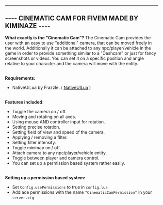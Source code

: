--------------------------------------------------
---- CINEMATIC CAM FOR FIVEM MADE BY KIMINAZE ----
--------------------------------------------------

**What exactly is the "Cinematic Cam"?**
The Cinematic Cam provides the user with an easy to use "additional" camera, that can be moved freely in the world. 
Additionally it can be attached to any npc/player/vehicle in the game in order to provide something similar to a "Dashcam" or just for fancy screenshots or videos.
You can set it on a specific position and angle relative to your character and the camera will move with the entity.
<br/><br/>

**Requirements:**
- NativeUILua by Frazzle. ( [NativeUILua](https://github.com/FrazzIe/NativeUILua/archive/refs/heads/master.zip) )
<br/><br/>

**Features included:**
- Toggle the camera on / off.
- Moving and rotating on all axes.
- Using mouse AND controller input for rotation.
- Setting precise rotation.
- Setting field of view and speed of the camera.
- Applying / removing a filter.
- Setting filter intensity.
- Toggle minimap on / off.
- Attach camera to any npc/player/vehicle entity.
- Toggle between player and camera control.
- You can set up a permission based system rather easily.
<br/><br/>

**Setting up a permission based system:**
- Set `Config.usePermissions` to true in `config.lua`
- Add ace permissions with the name `"CinematicCamPermission"` in your `server.cfg`

